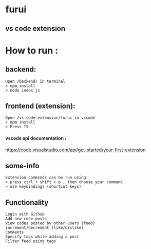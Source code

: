 # furui

## vs code extension

# How to run :
## backend:
	Open /backend/ in terminal
	> npm install
	> node index.js
## frontend (extension):
	Open /vs-code-extension/furui in vscode
	> npm install
	> Press f5
#### vscode api documentation :
https://code.visualstudio.com/api/get-started/your-first-extension

## some-info
	Extension commsnds can be run using:
	> press ctrl + shift + p , then choose your command
	> use keybindings (shortcut keys)
													
## Functionality
	Login with Github
	Add new code posts
	View codes posted by other users (feed)
	increment/decrement [like/dislike]
	Comments
	Specify tags while adding a post
	Filter feed using tags
